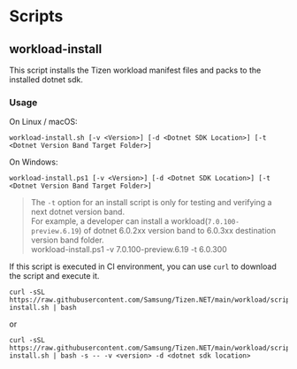 # Scripts

## workload-install

This script installs the Tizen workload manifest files and packs to the installed dotnet sdk.

### Usage
On Linux / macOS:
```
workload-install.sh [-v <Version>] [-d <Dotnet SDK Location>] [-t <Dotnet Version Band Target Folder>]
```

On Windows:
```
workload-install.ps1 [-v <Version>] [-d <Dotnet SDK Location>] [-t <Dotnet Version Band Target Folder>]
```

> The `-t` option for an install script is only for testing and verifying a next dotnet version band. <br />
> For example, a developer can install a workload(`7.0.100-preview.6.19`) of dotnet 6.0.2xx version band to 6.0.3xx destination version band folder.<br />
> workload-install.ps1 -v 7.0.100-preview.6.19 -t 6.0.300

If this script is executed in CI environment, you can use `curl` to download the script and execute it.
```
curl -sSL https://raw.githubusercontent.com/Samsung/Tizen.NET/main/workload/scripts/workload-install.sh | bash
```
or
```
curl -sSL https://raw.githubusercontent.com/Samsung/Tizen.NET/main/workload/scripts/workload-install.sh | bash -s -- -v <version> -d <dotnet sdk location>
```
